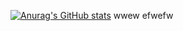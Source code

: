 [![Anurag's GitHub stats](https://github-readme-stats.vercel.app/api?username=Tarot-s)](https://github.com/anuraghazra/github-readme-stats)
wwew
efwefw
